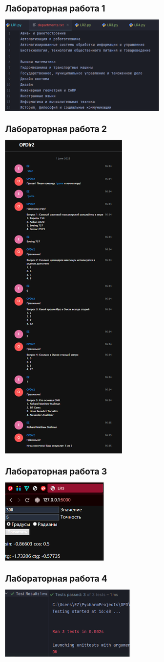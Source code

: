 # Лабораторная работа 1

![lr1.png](screens%2Flr1.png)

# Лабораторная работа 2

![lr2.png](screens%2Flr2.png)

# Лабораторная работа 3

![lr3.png](screens%2Flr3.png)

# Лабораторная работа 4

![lr4.png](screens%2Flr4.png)